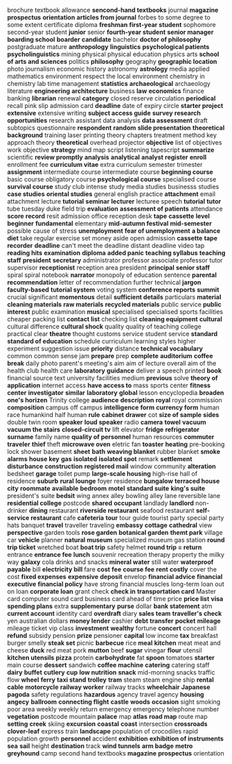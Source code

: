brochure
textbook allowance
**sencond-hand textbooks**
journal
**magazine**
**prospectus**
**orientation**
**articles from journal**
forbes
to some degree
to some extent
certificate
diploma
**freshman**
**first-year student**
sophomore
second-year student
**junior**
senior
**fourth-year student**
**senior manager**
**boarding school**
**boarder**
**candidate**
bachelor
**doctor of philosophy**
postgraduate
mature
**anthropology**
**linguistics**
**psychological patients**
**psycholinguistics**
mining
physical
physical education
physics
arts
**school of arts and sciences**
politics
**philosophy**
geography
**geographic location**
photo journalism
economic history
astronomy
**astrology**
media
applied mathematics
environment
respect the local environment
chemistry
in chemistry lab
time management
**statistics**
**archaeological**
archaeology
literature
**engineering**
**architecture**
business
**law**
**economics**
finance
banking
**librarian**
renewal
**category**
closed reserve
circulation
**periodical**
recall
pink
slip
admission card
**deadline**
date of expiry
circle
**starter project**
**extensive**
extensive writing
**subject access guide**
**survey**
**research opportunities**
research assistant
data analysis
**data assessment**
draft
subtopics
questionnaire
**respondent**
**random**
**slide presentation**
**theoretical background**
training
laser
printing
theory chapters
treatment method
key approach
theory
**theoretical**
overhead projector
**objective**
list of objectives
work objective
**strategy**
mind map
script
listening tapescript
**summarize**
scientific
**review promptly**
**analysis**
**analytical**
**analyst**
**register**
**enroll**
enrollment fee
**curriculum vitae**
extra curriculum
semester
trimester
**assignment**
intermediate course
intermediate course
**beginning course**
basic course
obligatory course
**psychological course**
specialised course
**survival course**
study club
intense study
media studies
businesss studies
**case studies**
**oriental studies**
general english practice
**attachment**
email attachment
lecture
**tutorial**
**seminar**
**lecturer**
lecturee
speech
**tutorial**
**tutor**
tube
tuesday
duke
field trip
**evaluation**
**assessment of patients**
attendance
**score**
**record**
resit
admission office
reception desk
**tape**
**cassette**
**level**
**beginner**
**fundamental**
elementary
**mid-autumn festival**
**mid-semester**
possible cause of stress
**unemployment**
**fear of unemployment**
**a balance diet**
take regular exercise
set money aside
open admission
**cassette**
**tape recorder**
**deadline**
can't meet the deadline
distant deadline
video tap
**reading hits**
**examination**
**diploma**
**added panic**
**teaching syllabus**
**teaching staff**
**president**
**secretary**
administrator
professor
associate professor
tutor
supervisor
**receptionist**
reception area
president
**principal**
**senior staff**
spiral
spiral notebook
**narrator**
monopoly of education
sentence
**parental**
**recommendation**
letter of recommendation
further
technical
**jargon**
**faculty-based**
**tutorial system**
voting system
**conference reports**
**summit**
crucial
significant
**momentous**
detail
**sufficient details**
particulars
**material**
**cleaning materials**
**raw materials**
**recycled materials**
public service
**public interest**
public examination
**musical**
specialised
specialised sports facilities
cheaper
packing list
**contact list**
checking list
**cleaning equipment**
**cultural**
cultural difference
**cultural shock**
quality
quality of teaching
college
practical
clear
**theatre**
thought
customs service
student service
**standard**
**standard of education**
schedule
curriculum
learning styles
higher
experiment
suggestion
issue
**priority**
distance
**technical vocabulary**
common
common sense
jam
**prepare**
prep
**complete**
**auditorium**
**coffee break**
daily
photo
parent's meeting's aim
aim of lecture
overall aim of the health club
health care
**laboratory**
**guidance**
deliver a speech
printed
**book**
financial source
text
university facilities
medium
**previous**
solve
**theory of application**
internet access
**have access to**
mass
sports center
**fitness center**
**investigator**
**similar**
**laboratory**
**global**
lesson
encyclopedia
**broaden one's horizen**
Trinity college
**audience**
**description**
**royal**
royal commission
**composition**
campus
off campus
**intelligence**
**form**
**currency form**
human race
humankind
half human
**rule**
**cabinet**
**drawer**
cot
**size of sample**
**sides**
double
twin room
**speaker**
**loud speaker**
radio
**camera**
**towel**
**vacuum**
**vacuum the stairs**
**closed-circuit tv**
lift
elevator
**fridge**
**refrigerator**
**surname**
family name
**quality of personnel**
human resources
**commuter**
**traveler**
**thief**
theft
**microwave oven**
eletric fan
**toaster**
**heating**
pre-booking
lock
shower
basement
**sheet**
**bath**
**weaving blanket**
rubber blanket
**smoke alarms**
**house key**
**gas**
**isolated**
**isolated spot**
remark
**settlement**
**disturbance**
**construction**
**registered mail**
window
community
**alteration**
bedsheet
**garage**
toilet
pump
**large-scale housing**
high-rise
hall of residence
**suburb**
**rural**
**lounge**
foyer
residence
**bungalow**
**terraced house**
**city**
**roommate**
**available**
**bedroom**
**motel**
**standard suite**
**king's suite**
president's suite
**bedsit**
wing
annex
alley
bowling alley
lane
reversible lane
**residential college**
postcode
**shared**
**occupant**
landlady
**landlord**
non-drinker
**dining**
restaurant
**riverside restaurant**
seafood restaurant
**self-service restaurant**
cafe
**cafeteria**
**tour**
tour guide
tourist
party
special party hats
banquet
**travel**
traveller
traveling
**embassy**
**cottage**
**cathedral**
view
**perspective**
garden tools
**rose garden**
**botanical garden**
**themt park**
village
car
**vehicle**
planner
**natural museum**
specialized museum
gas station
**round trip ticket**
wretched boat
**boat trip**
safety helmet
**round trip = return**
entrance
**entrance fee**
**lunch**
souvenir
recreation therapy
property
the milky way
**galaxy**
cola
drinks and snacks
**mineral water**
still water
**waterproof**
**payable**
bill
**electricity bill**
fare
**cost**
**fee**
**course fee**
**rent**
**costly**
cover the cost
**fixed expenses**
**expensive**
**deposit**
envelop
**financial advice**
**financial executive**
**financial policy**
have strong financial muscles
long-term loan
out on loan
**corporate loan**
grant
check
**check in**
**transportation card**
Master card
computer sound card
business card
ahead of time
price
**price list**
**visa**
**spending plans**
extra
**supplementary**
**purse**
dollar
**bank statement**
atm
**current account**
identity card
**overdraft**
diary
**sales team**
**traveller's check**
yen
australian dollars
**money lender**
cashier
**debt**
**transfer**
**pocket**
**mileage**
mileage ticket
vip class
**investment**
**wealthy**
fortune
**concert**
concert hall
**refund**
subsidy
pension
**prize**
pensioner
**capital**
low income
**tax**
breakfast
burger
smelly
**steak set**
picnic
**barbecue**
rice
**meal**
**kitchen**
meat
meat and cheese
**duck**
red meat
pork
**mutton**
beef
**sugar**
vinegar
**flour**
utensil
**kitchen utensils**
**pizza**
protein
**carbohydrate**
fat
**spoon**
tomatoes
**starter**
main course
**dessert**
sandwich
**coffee machine**
**catering**
catering staff
**dairy**
**buffet**
**cutlery**
**cup**
**low nutrition**
**snack**
mid-morning snacks
traffic flow
**wheel**
**ferry**
**taxi stand**
**trolley**
**tram**
steam
steam engine ship
**rental**
**cable**
**motorcycle**
**railway worker**
railway tracks
**wheelchair**
**Japanese pagoda**
safety regulations
**hazardous**
agency
travel agency
**housing angecy**
**ballroom**
**connecting flight**
**castle**
**woods**
**occasion**
sight
smoking
poor area
weekly
weekly return
emergency
emergency telephone number
**vegetation**
postcode
mountain
**palace**
map
**atlas**
**road map**
route map
**setting**
**creek**
skiing
**excursion**
**coastal**
**coast**
intersection
**crossroads**
**clover-leaf**
express train
**landscape**
population of crocodiles
rapid population growth
**personnel**
accident
**exhibition**
**exhibition of instruments**
**sea**
**sail**
height
**destination**
track
**wind tunnels**
**arm badge**
**metro**
**greyhound**
camp
second hand textbooks
**magazine**
**prospectus**
orientation
